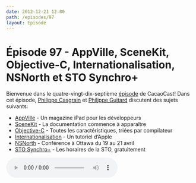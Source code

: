 ```yaml
---
date: 2012-12-21 12:00
path: /episodes/97
layout: Episode
---
```

# Épisode 97 - AppVille, SceneKit, Objective-C, Internationalisation, NSNorth et STO Synchro+
<p>Bienvenue dans le quatre-vingt-dix-septième <a href="https://cacaocast.com/media/cacaocast_97.mp3" title="CacaoCast Episode 97">épisode</a> de CacaoCast! Dans cet épisode, <a href="http://www.twitter.com/philippec" title="Philippe Casgrain sur Twitter">Philippe Casgrain</a> et <a href="http://www.twitter.com/philippeguitard" title="Philippe Guitard sur Twitter">Philippe Guitard</a> discutent des sujets suivants:</p>
<ul><li><a href="http://www.appdesignvault.com/appville/" title="AppVille">AppVille</a> - Un magazine iPad pour les développeurs</li>
<li><a href="http://developer.apple.com/library/mac/navigation/#section=Frameworks&amp;topic=SceneKit" title="SceneKit">SceneKit</a> - La documentation commence à apparaître</li>
<li><a href="https://developer.apple.com/library/ios/#releasenotes/ObjectiveC/ObjCAvailabilityIndex/_index.html" title="Objective-C">Objective-C</a> - Toutes les caractéristiques, triées par compilateur</li>
<li><a href="http://developer.apple.com/library/ios/#referencelibrary/GettingStarted/RoadMapiOS/chapters/InternationalizeYourApp/InternationalizeYourApp/InternationalizeYourApp.html" title="Internationalisation">Internationalisation</a> - Un tutoriel d’Apple</li>
<li><a href="http://nsnorth.ca" title="NSNorth">NSNorth</a> - Conférence à Ottawa du 19 au 21 avril</li>
<li><a href="http://apps.casgrain.com/stosynchro/%20https://itunes.apple.com/ca/app/sto-synchro-plus/id581473712?l=fr&amp;ls=1&amp;mt=8" title="STO Synchro+">STO Synchro+</a> - Les horaires de la STO, gratuitement</li>
</ul>
<p><audio controls><source src="https://cacaocast.com/media/cacaocast_97.mp3" type="audio/mpeg"><source src="https://cacaocast.com/media/cacaocast_97.mp3" type="audio/mp4">Votre navigateur ne supporte pas l'élément audio / Your browser does not support the audio element.</audio></p>
